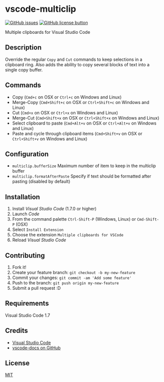 # vscode-multiclip

[![GitHub issues](https://img.shields.io/github/issues/stef-levesque/vscode-multiclip.svg)](https://github.com/stef-levesque/vscode-multiclip/issues)
[![GitHub license button](https://img.shields.io/github/license/stef-levesque/vscode-multiclip.svg)](https://github.com/stef-levesque/vscode-multiclip/blob/master/LICENSE.md)

Multiple clipboards for Visual Studio Code

## Description

Override the regular `Copy` and `Cut` commands to keep selections in a clipboard ring. Also adds the
ability to copy several blocks of text into a single copy buffer.

## Commands

* Copy (`Cmd+c` on OSX or `Ctrl+c` on Windows and Linux)
* Merge-Copy (`Cmd+Shift+c` on OSX or `Ctrl+Shift+c` on Windows and Linux)
* Cut (`Cmd+x` on OSX or `Ctrl+x` on Windows and Linux)
* Merge-Cut (`Cmd+Shift+x` on OSX or `Ctrl+Shift+x` on Windows and Linux)
* Select clipboard to paste  (`Cmd+Alt+v` on OSX or `Ctrl+Alt+v` on Windows and Linux)
* Paste and cycle through clipboard items (`Cmd+Shift+v` on OSX or `Ctrl+Shift+v` on Windows and Linux)

## Configuration

* `multiclip.bufferSize` Maximum number of item to keep in the multiclip buffer
* `multiclip.formatAfterPaste` Specify if text should be formatted after pasting (disabled by default)

## Installation

1. Install *Visual Studio Code* (1.7.0 or higher)
2. Launch *Code*
3. From the command palette `Ctrl-Shift-P` (Windows, Linux) or `Cmd-Shift-P` (OSX)
4. Select `Install Extension`
5. Choose the extension `Multiple clipboards for VSCode`
6. Reload *Visual Studio Code*

## Contributing

1. Fork it!
2. Create your feature branch: `git checkout -b my-new-feature`
3. Commit your changes: `git commit -am 'Add some feature'`
4. Push to the branch: `git push origin my-new-feature`
5. Submit a pull request :D

## Requirements

Visual Studio Code 1.7

## Credits

* [Visual Studio Code](https://code.visualstudio.com/)
* [vscode-docs on GitHub](https://github.com/Microsoft/vscode-docs)

## License

[MIT](https://github.com/stef-levesque/vscode-multiclip/blob/master/LICENSE.md)
